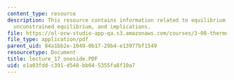 ```yaml
---
content_type: resource
description: This resource contains information related to equilibrium thermodynamics,
  unconstrained equilibrium, and implications.
file: https://ol-ocw-studio-app-qa.s3.amazonaws.com/courses/3-00-thermodynamics-of-materials-fall-2002/e1a03fddc391d548bb045355fa8f10a7_lecture_17_oneside.PDF
file_type: application/pdf
parent_uid: 84a1bb2e-1049-0b17-29b4-e13977bf1549
resourcetype: Document
title: lecture_17_oneside.PDF
uid: e1a03fdd-c391-d548-bb04-5355fa8f10a7
---
```

